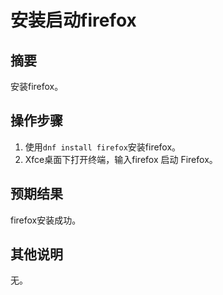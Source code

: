 # 安装启动firefox

## 摘要

安装firefox。

## 操作步骤

1. 使用```dnf install firefox```安装firefox。
2. Xfce桌面下打开终端，输入firefox 启动 Firefox。

## 预期结果

firefox安装成功。

## 其他说明

无。

